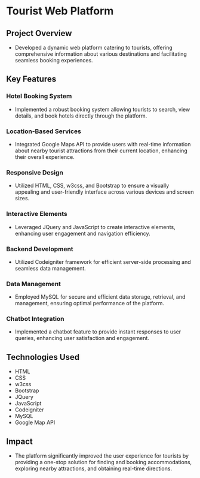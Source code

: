# Tourist Web Platform

## Project Overview

- Developed a dynamic web platform catering to tourists, offering comprehensive information about various destinations and facilitating seamless booking experiences.

## Key Features

### Hotel Booking System

- Implemented a robust booking system allowing tourists to search, view details, and book hotels directly through the platform.

### Location-Based Services

- Integrated Google Maps API to provide users with real-time information about nearby tourist attractions from their current location, enhancing their overall experience.

### Responsive Design

- Utilized HTML, CSS, w3css, and Bootstrap to ensure a visually appealing and user-friendly interface across various devices and screen sizes.

### Interactive Elements

- Leveraged JQuery and JavaScript to create interactive elements, enhancing user engagement and navigation efficiency.

### Backend Development

- Utilized Codeigniter framework for efficient server-side processing and seamless data management.

### Data Management

- Employed MySQL for secure and efficient data storage, retrieval, and management, ensuring optimal performance of the platform.

### Chatbot Integration

- Implemented a chatbot feature to provide instant responses to user queries, enhancing user satisfaction and engagement.

## Technologies Used

- HTML
- CSS
- w3css
- Bootstrap
- JQuery
- JavaScript
- Codeigniter
- MySQL
- Google Map API

## Impact

- The platform significantly improved the user experience for tourists by providing a one-stop solution for finding and booking accommodations, exploring nearby attractions, and obtaining real-time directions.
